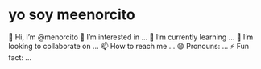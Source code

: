 <h1>yo soy meenorcito</h1>
 👋 Hi, I’m @menorcito
 👀 I’m interested in ...
 🌱 I’m currently learning ...
 💞️ I’m looking to collaborate on ...
 📫 How to reach me ...
 😄 Pronouns: ...
 ⚡ Fun fact: ...

<!---
menorcito/menorcito is a ✨ special ✨ repository because its `README.md` (this file) appears on your GitHub profile.
You can click the Preview link to take a look at your changes.
--->
